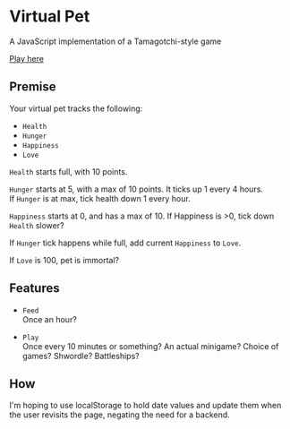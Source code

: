 # Virtual Pet

A JavaScript implementation of a Tamagotchi-style game

[Play here]()

## Premise

Your virtual pet tracks the following:  
- `Health`
- `Hunger`
- `Happiness`
- `Love`

`Health` starts full, with 10 points.

`Hunger` starts at 5, with a max of 10 points. It ticks up 1 every 4 hours.  
If `Hunger` is at max, tick health down 1 every hour.

`Happiness` starts at 0, and has a max of 10. If Happiness is >0, tick down `Health` slower?

If `Hunger` tick happens while full, add current `Happiness` to `Love`.

If `Love` is 100, pet is immortal?


## Features

- `Feed`  
Once an hour?

- `Play`  
Once every 10 minutes or something? 
An actual minigame? Choice of games?
Shwordle? Battleships?

## How

I'm hoping to use localStorage to hold date values and update them when the user revisits the page, negating the need for a backend.
